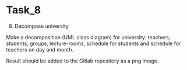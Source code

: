 # Task_8

8. Decompose university

Make a decomposition (UML class diagram) for university: teachers, students, groups, lecture-rooms, schedule for students and schedule for teachers on day and month.


Result should be  added to the Gitlab repository as a png image.


